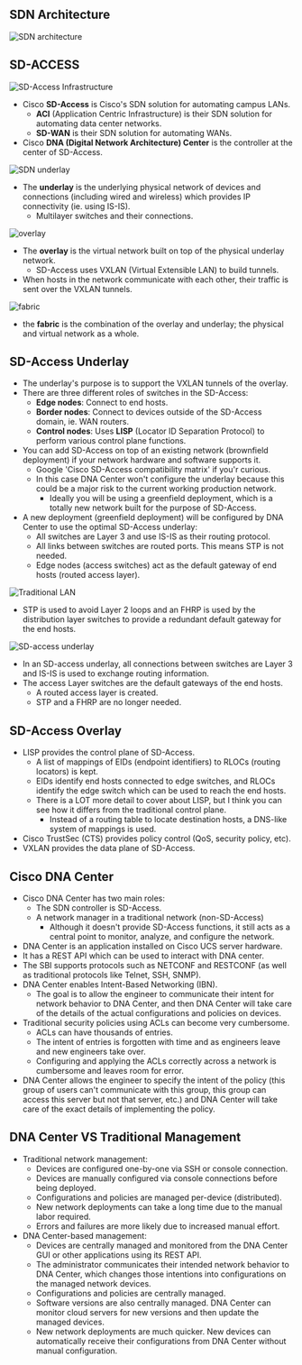 ## SDN Architecture
![SDN architecture](./img5/sdn-architecture.png)

## SD-ACCESS
![SD-Access Infrastructure](./img5/SD-Access-architecture.png)
* Cisco **SD-Access** is Cisco's SDN solution for automating campus LANs.
	* **ACI** (Application Centric Infrastructure) is their SDN solution for automating data center networks.
	* **SD-WAN** is their SDN solution for automating WANs.
* Cisco **DNA (Digital Network Architecture) Center** is the controller at the center of SD-Access.

![SDN underlay](./img5/underlay.png)
* The **underlay** is the underlying physical network of devices and connections (including wired and wireless) which provides IP connectivity (ie. using IS-IS).
	* Multilayer switches and their connections.

![overlay](./img5/overlay.png)
* The **overlay** is the virtual network built on top of the physical underlay network.
	* SD-Access uses VXLAN (Virtual Extensible LAN) to build tunnels.
* When hosts in the network communicate with each other, their traffic is sent over the VXLAN tunnels.

![fabric](./img5/fabric.png)
* the **fabric** is the combination of the overlay and underlay; the physical and virtual network as a whole.

## SD-Access Underlay
* The underlay's purpose is to support the VXLAN tunnels of the overlay.
* There are three different roles of switches in the SD-Access:
	* **Edge nodes**: Connect to end hosts.
	* **Border nodes**: Connect to devices outside of the SD-Access domain, ie. WAN routers.
	* **Control nodes**: Uses **LISP** (Locator ID Separation Protocol) to perform various control plane functions.
* You can add SD-Access on top of an existing network (brownfield deployment) if your network hardware and software supports it.
	* Google 'Cisco SD-Access compatibility matrix' if you'r curious.
	* In this case DNA Center won't configure the underlay because this could be a major risk to the current working production network.
		* Ideally you will be using a greenfield deployment, which is a totally new network built for the purpose of SD-Access.
* A new deployment  (greenfield deployment) will be configured by DNA Center to use the optimal SD-Access underlay:
	* All switches are Layer 3 and use IS-IS as their routing protocol.
	* All links between switches are routed ports. This means STP is not needed.
	* Edge nodes (access switches) act as the default gateway of end hosts (routed access layer).

![Traditional LAN](./img5/traditional-LAN.png)
* STP is used to avoid Layer 2 loops and an FHRP is used by the distribution layer switches to provide a redundant default gateway for the end hosts.

![SD-access underlay](./img5/sd-access-underlay.png)
* In an SD-access underlay, all connections between switches are Layer 3 and IS-IS is used to exchange routing information.
* The access Layer switches are the default gateways of the end hosts.
	* A routed access layer is created.
	* STP and a FHRP are no longer needed.
## SD-Access Overlay
* LISP provides the control plane of SD-Access.
	* A list of mappings of EIDs (endpoint identifiers) to RLOCs (routing locators) is kept.
	* EIDs identify end hosts connected to edge switches, and RLOCs identify the edge switch which can be used to reach the end hosts.
	* There is a LOT more detail to cover about LISP, but I think you can see how it differs from the traditional control plane.
		* Instead of a routing table to locate destination hosts, a DNS-like system of mappings is used.
* Cisco TrustSec (CTS) provides policy control (QoS, security policy, etc).
* VXLAN provides the data plane of SD-Access.
## Cisco DNA Center
* Cisco DNA Center has two main roles:
	* The SDN controller is SD-Access.
	* A network manager in a traditional network (non-SD-Access)
		* Although it doesn't provide SD-Access functions, it still acts as a central point to monitor, analyze, and configure the network.
* DNA Center is an application installed on Cisco UCS server hardware.
* It has a REST API which can be used to interact with DNA center.
* The SBI supports protocols such as NETCONF and RESTCONF (as well as traditional protocols like Telnet, SSH, SNMP).
* DNA Center enables Intent-Based Networking (IBN).
	* The goal is to allow the engineer to communicate their intent for network behavior to DNA Center, and then DNA Center will take care of the details of the actual configurations and policies on devices.
* Traditional security policies using ACLs can become very cumbersome.
	* ACLs can have thousands of entries.
	* The intent of entries is forgotten with time and as engineers leave and new engineers take over.
	* Configuring and applying the ACLs correctly across a network is cumbersome and leaves room for error.
* DNA Center allows the engineer to specify the intent of the policy (this group of users can't communicate with this group, this group can access this server but not that server, etc.) and DNA Center will take care of the exact details of implementing the policy.
## DNA Center VS Traditional Management
* Traditional network management:
	* Devices are configured one-by-one via SSH or console connection.
	* Devices are manually configured via console connections before being deployed.
	* Configurations and policies are managed per-device (distributed).
	* New network deployments can take a long time due to the manual labor required.
	* Errors and failures are more likely due to increased manual effort.
* DNA Center-based management:
	* Devices are centrally managed and monitored from the DNA Center GUI or other applications using its REST API.
	* The administrator communicates their intended network behavior to DNA Center, which changes those intentions into configurations on the managed network devices.
	* Configurations and policies are centrally managed.
	* Software versions are also centrally managed. DNA Center can monitor cloud servers for new versions and then update the managed devices.
	* New network deployments are much quicker. New devices can automatically receive their configurations from DNA Center without manual configuration.